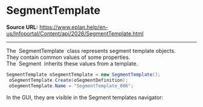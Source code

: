 # SegmentTemplate

**Source URL:** https://www.eplan.help/en-us/Infoportal/Content/api/2026/SegmentTemplate.html

---

The  SegmentTemplate  class represents segment template objects. They contain common values of some properties.   
The  Segment  inherits these values from a template.

```csharp
SegmentTemplate oSegmentTemplate = new SegmentTemplate();
 oSegmentTemplate.Create(oSegmentDefinition);
 oSegmentTemplate.Name = "SegmentTemplate_006";
```

In the GUI, they are visible in the Segment templates navigator:

